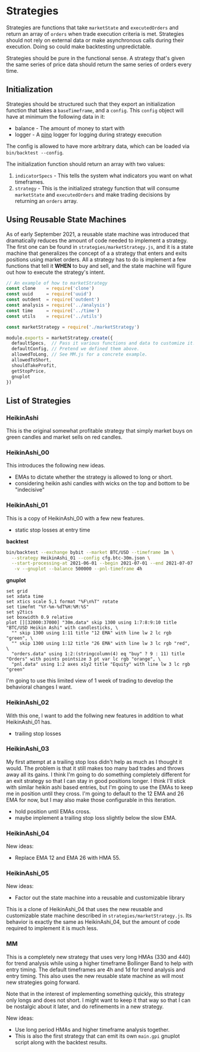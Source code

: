 # Strategies

Strategies are functions that take `marketState` and `executedOrders` and return an array of `orders` when trade execution criteria is met.
Strategies should not rely on external data or make asynchronous calls during their execution.
Doing so could make backtesting unpredictable.

Strategies should be pure in the functional sense.
A strategy that's given the same series of price data should return the same series of orders every time.

## Initialization

Strategies should be structured such that they export an initialization function
that takes a `baseTimeframe`, and a `config`. This `config` object will have at
minimum the following data in it:

* balance - The amount of money to start with
* logger - A [pino](https://github.com/pinojs/pino) logger for logging during strategy execution

The config is allowed to have more arbitrary data, which can be loaded via `bin/backtest --config`.

The initialization function should return an array with two values:

1. `indicatorSpecs` - This tells the system what indicators you want on what timeframes.
2. `strategy` - This is the initialized strategy function that will consume `marketState` and `executedOrders` and make trading decisions by returning an `orders` array.


## Using Reusable State Machines

As of early September 2021, a reusable state machine was introduced that
dramatically reduces the amount of code needed to implement a strategy. The
first one can be found in `strategies/marketStrategy.js`, and it is a state
machine that generalizes the concept of a a strategy that enters and exits
positions using market orders. All a strategy has to do is implement a few
functions that tell it **WHEN** to buy and sell, and the state machine will
figure out how to execute the strategy's intent.

```js
// An example of how to marketStrategy
const clone    = require('clone')
const uuid     = require('uuid')
const outdent  = require('outdent')
const analysis = require('../analysis')
const time     = require('../time')
const utils    = require('../utils')

const marketStrategy = require('./marketStrategy')

module.exports = marketStrategy.create({
  defaultSpecs,  // Pass it various functions and data to customize it!
  defaultConfig, // Pretend we defined them above.
  allowedToLong, // See MM.js for a concrete example.
  allowedToShort,
  shouldTakeProfit,
  getStopPrice,
  gnuplot
})
```


## List of Strategies

### HeikinAshi

This is the original somewhat profitable strategy that simply market buys on green candles and market sells on red candles.

### HeikinAshi\_00

This introduces the following new ideas.

* EMAs to dictate whether the strategy is allowed to long or short.
* considering heikin ashi candles with wicks on the top and bottom to be "indecisive"

### HeikinAshi\_01

This is a copy of HeikinAshi\_00 with a few new features.

* static stop losses at entry time

**backtest**

```sh
bin/backtest --exchange bybit --market BTC/USD --timeframe 1m \
  --strategy HeikinAshi_01 --config cfg.btc-30m.json \
  --start-processing-at 2021-06-01 --begin 2021-07-01 --end 2021-07-07 \
   -v --gnuplot --balance 500000 --pnl-timeframe 4h
```

**gnuplot**

```gnuplot
set grid
set xdata time
set xtics scale 5,1 format "%F\n%T" rotate
set timefmt "%Y-%m-%dT%H:%M:%S"
set y2tics
set boxwidth 0.9 relative
plot [][32000:37000] "30m.data" skip 1300 using 1:7:8:9:10 title "BTC/USD Heikin Ashi" with candlesticks, \
  "" skip 1300 using 1:11 title "12 EMA" with line lw 2 lc rgb "green", \
  "" skip 1300 using 1:12 title "26 EMA" with line lw 3 lc rgb "red", \
  "orders.data" using 1:2:(stringcolumn(4) eq "buy" ? 9 : 11) title "Orders" with points pointsize 3 pt var lc rgb "orange", \
  "pnl.data" using 1:2 axes x1y2 title "Equity" with line lw 3 lc rgb "green"
```

I'm going to use this limited view of 1 week of trading to develop the behavioral changes I want.

### HeikinAshi\_02

With this one, I want to add the follwing new features in addition to what HeikinAshi\_01 has.

* trailing stop losses

### HeikinAshi\_03

My first attempt at a trailing stop loss didn't help as much as I thought it would.  The problem
is that it still makes too many bad trades and throws away all its gains.  I think I'm going to
do something completely different for an exit strategy so that I can stay in good positions longer.
I think I'll stick with similar heikin ashi based entries, but I'm going to use the EMAs to keep
me in position until they cross.  I'm going to default to the 12 EMA and 26 EMA for now, but I may
also make those configurable in this iteration.

* hold position until EMAs cross.
* maybe implement a trailing stop loss slightly below the slow EMA.

### HeikinAshi\_04

New ideas:

- Replace EMA 12 and EMA 26 with HMA 55.

### HeikinAshi\_05

New ideas:

- Factor out the state machine into a reusable and customizable library

This is a clone of HeikinAshi\_04 that uses the new reusable and customizable state machine described
in `strategies/marketStrategy.js`.  Its behavior is exactly the same as HeikinAshi\_04, but the amount
of code required to implement it is much less.

### MM

This is a completely new strategy that uses very long HMAs (330 and 440) for trend analysis while
using a higher timeframe Bollinger Band to help with entry timing.  The default timeframes are 4h and 1d
for trend analysis and entry timing.  This also uses the new reusable state machine as will most new
strategies going forward.

Note that in the interest of implementing something quickly, this strategy only longs and does not short.
I might want to keep it that way so that I can be nostalgic about it later, and do refinements in a new
strategy.

New ideas:

- Use long period HMAs and higher timeframe analysis together.
- This is also the first strategy that can emit its own `main.gpi` gnuplot script along with the backtest results.

